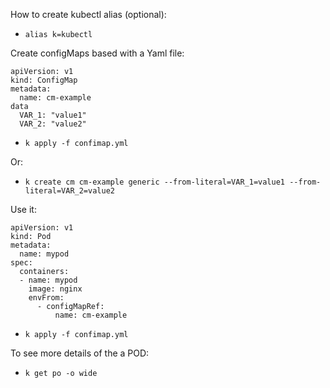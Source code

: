 How to create kubectl alias (optional):
- `alias k=kubectl`

Create configMaps based with a Yaml file:
  ```
  apiVersion: v1 
  kind: ConfigMap 
  metadata:
    name: cm-example
  data
    VAR_1: "value1"
    VAR_2: "value2"
  ```
- `k apply -f confimap.yml`
  
Or:

- `k create cm cm-example generic --from-literal=VAR_1=value1 --from-literal=VAR_2=value2`
  
Use it:
  ```
  apiVersion: v1 
  kind: Pod 
  metadata:
    name: mypod
  spec:
    containers:
    - name: mypod
      image: nginx
      envFrom:
        - configMapRef:
            name: cm-example
  ```
- `k apply -f confimap.yml`  

To see more details of the a POD:
- `k get po -o wide`